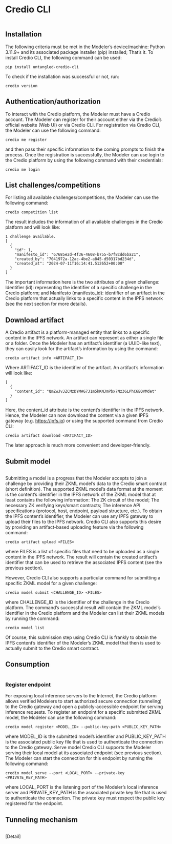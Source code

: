 # Credio CLI

<img src="/img/ml-quant/Credio gateway architecture.png" alt="" />

## Installation
The following criteria must be met in the Modeler’s device/machine:
Python 3.11.9+ and its associated package installer (pip) installed;
That’s it.
To install Credio CLI, the following command can be used:
```
pip install untangled-credio-cli
```
To check if the installation was successful or not, run:

```
credio version
```

## Authentication/authorization
To interact with the Credio platform, the Modeler must have a Credio account. The Modeler can register for their account either via the Credio’s official website (Web UI) or via Credio CLI. For registration via Credio CLI, the Modeler can use the following command:
```
credio me register
```
and then pass their specific information to the coming prompts to finish the process.
Once the registration is successfully, the Modeler can use login to the Credio platform by using the following command with their credentials:

```
credio me login
```

## List challenges/competitions
For listing all available challenges/competitions, the Modeler can use the following command:
```
credio competition list
```
The result includes the information of all available challenges in the Credio platform and will look like:
```
1 challenge available.
[
  {
	"id": 1,
	"manifesto_id": "67685e2d-4f36-4608-b755-b7f8cdd6ba21",
	"created_by": "7041972a-12ac-4be2-a845-d50317bd234d",
	"created_at": "2024-07-11T16:14:41.512652+00:00"
  }
]
```
The important information here is the two attributes of a given challenge:
Identifier (id): representing the identifier of a specific challenge in the Credio platform; and
Manifesto (manifesto_id): identifier of an artifact in the Credio platform that actually links to a specific content in the IPFS network (see the next section for more details).

## Download artifact
A Credio artifact is a platform-managed entity that links to a specific content in the IPFS network. An artifact can represent as either a single file or a folder.
Once the Modeler has an artifact’s identifier (a UUID-like text), they can easily look for the artifact’s information by using the command:
```
credio artifact info <ARTIFACT_ID>
```
Where ARTIFACT_ID  is the identifier of the artifact.
An artifact’s information will look like:

```
[
  {
	"content_id": "QmZwJvJZCMzDYMAG7J1m5kKNJmPbx7Nz3GLPhC6BQVMdet"
  }
]
```

Here, the content_id attribute is the content’s identifier in the IPFS network. Hence, the Modeler can now download the content via a given IPFS gateway (e.g. https://ipfs.io) or using the supported command from Credio CLI:
```
credio artifact download <ARTIFACT_ID>
```
The later approach is much more convenient and developer-friendly.

## Submit model

<img src="/img/ml-quant/Model submission.png" alt="" />

Submitting a model is a progress that the Modeler accepts to join a challenge by providing their ZKML model’s data to the Credio smart contract (short definition). The supported ZKML model’s data format at the moment is the content’s identifier in the IPFS network of the ZKML model that at least contains the following information:
The ZK circuit of the model;
The necessary ZK verifying keys/smart contracts;
The inference API specifications (protocol, host, endpoint, payload structure, etc.).
To obtain the IPFS content’s identifier, the Modeler can use any IPFS gateway to upload their files to the IPFS network. Credio CLI also supports this desire by providing an artifact-based uploading feature via the following command:
```
credio artifact upload <FILES>
```
where FILES is a list of specific files that need to be uploaded as a single content in the IPFS network. The result will contain the created artifact’s identifier that can be used to retrieve the associated IPFS content (see the previous section).

However, Credio CLI also supports a particular command for submitting a specific ZKML model for a given challenge:
```
credio model submit <CHALLENGE_ID> <FILES>
```
where CHALLENGE_ID is the identifier of the challenge in the Credio platform. The command’s successful result will contain the ZKML model’s identifier in the Credio platform and the Modeler can list their ZKML models by running the command:
```
credio model list
```
Of course, this submission step using Credio CLI is frankly to obtain the IPFS content’s identifier of the Modeler’s ZKML model that then is used to actually submit to the Credio smart contract.

## Consumption

<img src="/img/ml-quant/Model deployment.png" alt="" />

### Register endpoint
For exposing local inference servers to the Internet, the Credio platform allows verified Modelers to start authorized secure connection (tunneling) to the Credio gateway and open a publicly-accessible endpoint for serving inference requests.
To register an endpoint for a specific submitted ZKML model, the Modeler can use the following command:
```
credio model register <MODEL_ID> --public-key-path <PUBLIC_KEY_PATH>
```
where MODEL_ID is the submitted model’s identifier and PUBLIC_KEY_PATH is the associated public key file that is used to authenticate the connection to the Credio gateway.
Serve model
Credio CLI supports the Modeler serving their local model at its associated endpoint (see previous section). The Modeler can start the connection for this endpoint by running the following command:
```
credio model serve --port <LOCAL_PORT> --private-key <PRIVATE_KEY_PATH>
```
where LOCAL_PORT is the listening port of the Modeler’s local inference server and PRIVATE_KEY_PATH is the associated private key file that is used to authenticate the connection. The private key must respect the public key registered for the endpoint.

## Tunneling mechanism 

<img src="/img/ml-quant/Tunnelling mechanism.png" alt="" />

[Detail]
